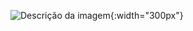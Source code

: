 
![Descrição da imagem](![Screenshot_1711055474](https://github.com/Anjsvf/react-native-login-screen/assets/136652642/b98419d1-fb04-4ac7-ac43-54b8a1411b1b)
){:width="300px"}
